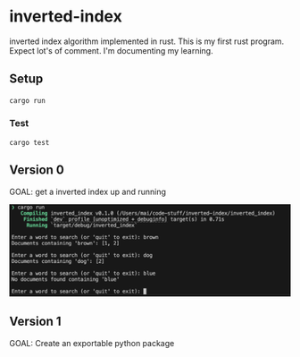 # inverted-index

inverted index algorithm implemented in rust. This is my first rust program. Expect lot's of comment. I'm documenting my learning. 

## Setup 

```
cargo run
```

### Test

```
cargo test
```

## Version 0

GOAL: get a inverted index up and running

![A very basic implemetation of an inverted index](./docs/images/version_0.png "Version 0")

## Version 1

GOAL: Create an exportable python package

